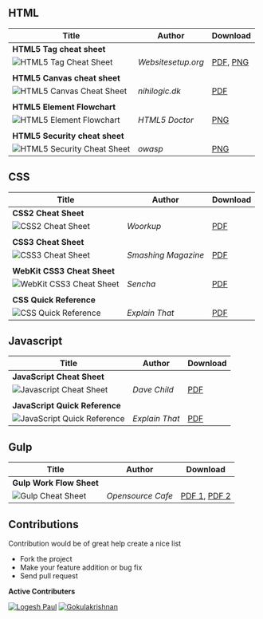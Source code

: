 HTML
----

| Title                          | Author | Download |
| ------------------------------ | ------ | ---------|
| **HTML5 Tag cheat sheet**      |        |          |
| ![HTML5 Tag Cheat Sheet](https://raw.githubusercontent.com/logeshpaul/Frontend-Cheat-Sheets/master/images/html5-cheatsheet-preview.png "HTML5 Tag Cheat Sheet") | _Websitesetup.org_ | [PDF](https://raw.githubusercontent.com/logeshpaul/Frontend-Cheat-Sheets/master/download/HTML5-cheat-sheet.pdf), [PNG](https://raw.githubusercontent.com/logeshpaul/Frontend-Cheat-Sheets/master/download/html5-cheat-sheet.png) |
|                                |        |          |
| **HTML5 Canvas cheat sheet**   |        |          |
| ![HTML5 Canvas Cheat Sheet](https://raw.githubusercontent.com/logeshpaul/Frontend-Cheat-Sheets/master/images/html5-canvas-cheat-sheet-preview.png "HTML5 Canvas Cheat Sheet") | _nihilogic.dk_ | [PDF](https://raw.githubusercontent.com/logeshpaul/Frontend-Cheat-Sheets/master/download/HTML5_Canvas_Cheat_Sheet.pdf) |
|                                |        |          |
| **HTML5 Element Flowchart**    |        |          |
| ![HTML5 Element Flowchart](https://raw.githubusercontent.com/logeshpaul/Frontend-Cheat-Sheets/master/images/HTML5-flow-chart-preview.png "HTML5 Element Flowchart") | _HTML5 Doctor_ | [PNG](https://raw.githubusercontent.com/logeshpaul/Frontend-Cheat-Sheets/master/download/html5-flowchart.pdf) |
|                                |        |          |
| **HTML5 Security cheat sheet** |        |          |
| ![HTML5 Security Cheat Sheet](https://raw.githubusercontent.com/logeshpaul/Frontend-Cheat-Sheets/master/images/HTML5-Security-Cheat-Sheet-preview.png "HTML5 Security Cheat Sheet") | _owasp_ | [PNG](https://raw.githubusercontent.com/logeshpaul/Frontend-Cheat-Sheets/master/download/HTML5-Security-Cheat-Sheet.png) |


CSS
---

| Title                       | Author | Download |
| --------------------------- | ------ | ---------|
| **CSS2 Cheat Sheet**        |        |          |
| ![CSS2 Cheat Sheet](https://raw.githubusercontent.com/logeshpaul/Frontend-Cheat-Sheets/master/images/css2-cheatsheet-preview.png "CSS2 Cheat Sheet") | _Woorkup_ | [PDF](https://raw.githubusercontent.com/logeshpaul/Frontend-Cheat-Sheets/master/download/CSS2-Visual-Cheat-Sheet.pdf) |
|                             |        |          |
| **CSS3 Cheat Sheet**        |        |          |
| ![CSS3 Cheat Sheet](https://raw.githubusercontent.com/logeshpaul/Frontend-Cheat-Sheets/master/images/css3-cheatsheet-preview.png "CSS3 Cheat Sheet") | _Smashing Magazine_ | [PDF](https://raw.githubusercontent.com/logeshpaul/Frontend-Cheat-Sheets/master/download/css3-cheat-sheet.pdf) |
|                             |        |          |
| **WebKit CSS3 Cheat Sheet** |        |          |
| ![WebKit CSS3 Cheat Sheet](https://raw.githubusercontent.com/logeshpaul/Frontend-Cheat-Sheets/master/images/webkit-css3-cheat-sheet.png "WebKit CSS3 Cheat Sheet") | _Sencha_ | [PDF](https://raw.githubusercontent.com/logeshpaul/Frontend-Cheat-Sheets/master/download/webkit-css3-cheat-sheet.pdf) |
|                             |        |          |
| **CSS Quick Reference**     |        |          |
| ![CSS Quick Reference](https://raw.githubusercontent.com/logeshpaul/Frontend-Cheat-Sheets/master/images/css-quick-reference.png "CSS Quick Reference") | _Explain That_ | [PDF](https://raw.githubusercontent.com/logeshpaul/Frontend-Cheat-Sheets/master/download/css-quick-reference.pdf) |


Javascript
----------

| Title                           | Author | Download |
| ------------------------------- | ------ | ---------|
| **JavaScript Cheat Sheet**      |        |          |
| ![Javascript Cheat Sheet](https://raw.githubusercontent.com/logeshpaul/Frontend-Cheat-Sheets/master/images/javascript-cheatsheet-preview.png "Javascript Cheat Sheet") | _Dave Child_ | [PDF](https://raw.githubusercontent.com/logeshpaul/Frontend-Cheat-Sheets/master/download/javascript-cheat-sheet.pdf) |
|                                 |        |          |
| **JavaScript Quick Reference**  |        |          |
| ![JavaScript Quick Reference](https://raw.githubusercontent.com/logeshpaul/Frontend-Cheat-Sheets/master/images/javscript-quick-reference.png "JavaScript Quick Reference") | _Explain That_ | [PDF](https://raw.githubusercontent.com/logeshpaul/Frontend-Cheat-Sheets/master/download/javascript-quick-reference.pdf) |


Gulp
----

| Title                    | Author | Download |
| ------------------------ | ------ | ---------|
| **Gulp Work Flow Sheet** |        |          |
| ![Gulp Cheat Sheet](https://raw.githubusercontent.com/logeshpaul/Frontend-Cheat-Sheets/master/images/gulp-js-preview.png "Gulp Cheat Sheet") | _Opensource Cafe_ | [PDF 1](https://raw.githubusercontent.com/logeshpaul/Frontend-Cheat-Sheets/master/download/gulp-js-p1.pdf), [PDF 2](https://raw.githubusercontent.com/logeshpaul/Frontend-Cheat-Sheets/master/download/gulp-js-p2.pdf) |


Contributions
-------------

Contribution would be of great help create a nice list

* Fork the project
* Make your feature addition or bug fix
* Send pull request

**Active Contributers**

[![Logesh Paul](https://avatars3.githubusercontent.com/u/41541?v=3&s=72)](https://github.com/logeshpaul) [![Gokulakrishnan](https://avatars0.githubusercontent.com/u/2944237?v=3&s=72)](https://github.com/gokulkrishh)




